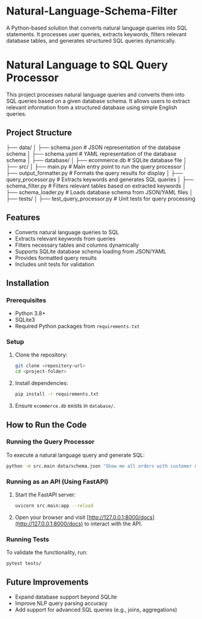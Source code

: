 # Natural-Language-Schema-Filter
A Python-based solution that converts natural language queries into SQL statements. It processes user queries, extracts keywords, filters relevant database tables, and generates structured SQL queries dynamically.


# Natural Language to SQL Query Processor

This project processes natural language queries and converts them into SQL queries based on a given database schema. It allows users to extract relevant information from a structured database using simple English queries.

## Project Structure

├── data/
│   ├── schema.json       # JSON representation of the database schema
│   ├── schema.yaml       # YAML representation of the database schema
│
├── database/
│   ├── ecommerce.db      # SQLite database file
│
├── src/
│   ├── main.py           # Main entry point to run the query processor
│   ├── output_formatter.py  # Formats the query results for display
│   ├── query_processor.py   # Extracts keywords and generates SQL queries
│   ├── schema_filter.py     # Filters relevant tables based on extracted keywords
│   ├── schema_loader.py     # Loads database schema from JSON/YAML files
│
├── tests/
│   ├── test_query_processor.py  # Unit tests for query processing


## Features
- Converts natural language queries to SQL
- Extracts relevant keywords from queries
- Filters necessary tables and columns dynamically
- Supports SQLite database schema loading from JSON/YAML
- Provides formatted query results
- Includes unit tests for validation

## Installation
### Prerequisites
- Python 3.8+
- SQLite3
- Required Python packages from `requirements.txt`

### Setup
1. Clone the repository:
   ```bash
   git clone <repository-url>
   cd <project-folder>
   ```
2. Install dependencies:
   ```bash
   pip install -r requirements.txt
   ```
3. Ensure `ecommerce.db` exists in `database/`.

## How to Run the Code
### Running the Query Processor
To execute a natural language query and generate SQL:
```bash
python -m src.main data/schema.json "Show me all orders with customer names and order totals from the last month."
```

### Running as an API (Using FastAPI)
1. Start the FastAPI server:
   ```bash
   uvicorn src.main:app --reload
   ```
2. Open your browser and visit [http://127.0.0.1:8000/docs](http://127.0.0.1:8000/docs) to interact with the API.

### Running Tests
To validate the functionality, run:
```bash
pytest tests/
```

## Future Improvements
- Expand database support beyond SQLite
- Improve NLP query parsing accuracy
- Add support for advanced SQL queries (e.g., joins, aggregations)

